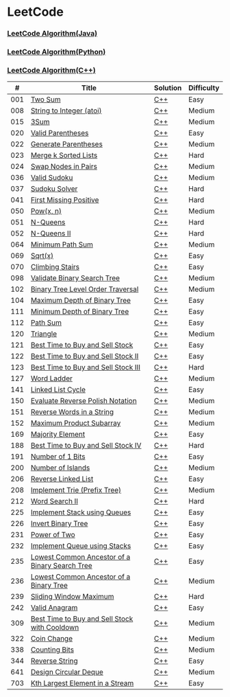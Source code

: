 LeetCode
========

### [LeetCode Algorithm(Java)](./README_JAVA.md)

### [LeetCode Algorithm(Python)](./README_PYTHON.md)

### [LeetCode Algorithm(C++)](./README.md)

| # | Title | Solution | Difficulty |
|---| ----- | -------- | ---------- |
|001|[Two Sum](https://leetcode.com/problems/two-sum/)| [C++](./cpp/001.TwoSum/TwoSum.cpp)|Easy|
|008|[String to Integer (atoi)](https://leetcode.com/problems/string-to-integer-atoi/)| [C++](./cpp/008.StringToInteger(atoi)/StringToInteger(atoi).cpp)|Medium|
|015|[3Sum](https://leetcode.com/problems/3sum/)| [C++](./cpp/015.3Sum/3Sum.cpp)|Medium|
|020|[Valid Parentheses](https://leetcode.com/problems/valid-parentheses/)| [C++](./cpp/020.ValidParentheses/ValidParentheses.cpp)|Easy|
|022|[Generate Parentheses](https://leetcode.com/problems/generate-parentheses/)| [C++](./cpp/022.GenerateParentheses/GenerateParentheses.cpp)|Medium|
|023|[Merge k Sorted Lists](https://leetcode.com/problems/merge-k-sorted-lists/)| [C++](./cpp/023.MergekSortedLists/MergekSortedLists.cpp)|Hard|
|024|[Swap Nodes in Pairs](https://leetcode.com/problems/swap-nodes-in-pairs/)| [C++](./cpp/024.SwapNodesInPairs/SwapNodesInPairs.cpp)|Medium|
|036|[Valid Sudoku](https://leetcode.com/problems/valid-sudoku/)| [C++](./cpp/036.ValidSudoku/ValidSudoku.cpp)|Medium|
|037|[Sudoku Solver](https://leetcode.com/problems/sudoku-solver/)| [C++](./cpp/037.SudokuSolver/SudokuSolver.cpp)|Hard|
|041|[First Missing Positive](https://leetcode.com/problems/first-missing-positive/)| [C++](./cpp/041.FirstMissingPositive/FirstMissingPositive.cpp)|Hard|
|050|[Pow(x, n)](https://leetcode.com/problems/powx-n/)| [C++](./cpp/050.PowXN/PowXN1.cpp)|Medium|
|051|[N-Queens](https://leetcode.com/problems/n-queens/)| [C++](./cpp/051.N-Queens/N-Queens1.cpp)|Hard|
|052|[N-Queens II](https://leetcode.com/problems/n-queens-ii/)| [C++](./cpp/052.N-QueensII/N-QueensII1.cpp)|Hard|
|064|[Minimum Path Sum](https://leetcode.com/problems/minimum-path-sum/)| [C++](./cpp/064.MinimumPathSum/MinimumPathSum.cpp)|Medium|
|069|[Sqrt(x)](https://leetcode.com/problems/sqrtx/)| [C++](./cpp/069.Sqrt(x)/Sqrt(x).cpp)|Easy|
|070|[Climbing Stairs](https://leetcode.com/problems/climbing-stairs/)| [C++](./cpp/070.ClimbingStairs/ClimbingStairs.cpp)|Easy|
|098|[Validate Binary Search Tree](https://leetcode.com/problems/validate-binary-search-tree/)| [C++](./cpp/098.ValidateBinarySearchTree/ValidateBinarySearchTree1.cpp)|Medium|
|102|[Binary Tree Level Order Traversal](https://leetcode.com/problems/binary-tree-level-order-traversal/)| [C++](./cpp/102.BinaryTreeLevelOrderTraversal/BinaryTreeLevelOrderTraversal1.cpp)|Medium|
|104|[Maximum Depth of Binary Tree](https://leetcode.com/problems/maximum-depth-of-binary-tree/)| [C++](./cpp/104.MaximumDepthOfBinaryTree/MaximumDepthOfBinaryTree1.cpp)|Easy|
|111|[Minimum Depth of Binary Tree](https://leetcode.com/problems/minimum-depth-of-binary-tree/)| [C++](./cpp/111.MinimumDepthOfBinaryTree/MinimumDepthOfBinaryTree1.cpp)|Easy|
|112|[Path Sum](https://leetcode.com/problems/path-sum/)| [C++](./cpp/112.PathSum/PathSum.cpp)|Easy|
|120|[Triangle](https://leetcode.com/problems/triangle/)| [C++](./cpp/120.Triangle/Triangle.cpp)|Medium|
|121|[Best Time to Buy and Sell Stock](https://leetcode.com/problems/best-time-to-buy-and-sell-stock/)| [C++](./cpp/121.BestTimeToBuyAndSellStock/BestTimeToBuyAndSellStock.cpp)|Easy|
|122|[Best Time to Buy and Sell Stock II](https://leetcode.com/problems/best-time-to-buy-and-sell-stock-ii/)| [C++](./cpp/122.BestTimeToBuyAndSellStockII/BestTimeToBuyAndSellStockII.cpp)|Easy|
|123|[Best Time to Buy and Sell Stock III](https://leetcode.com/problems/best-time-to-buy-and-sell-stock-iii/)| [C++](./cpp/123.BestTimeToBuyAndSellStockIII/BestTimeToBuyAndSellStockIII.cpp)|Hard|
|127|[Word Ladder](https://leetcode.com/problems/word-ladder/)| [C++](./cpp/127.WordLadder/WordLadder.cpp)|Medium|
|141|[Linked List Cycle](https://leetcode.com/problems/linked-list-cycle/)| [C++](./cpp/141.LinkedListCycle/LinkedListCycle1.cpp)|Easy|
|150|[Evaluate Reverse Polish Notation](https://leetcode.com/problems/evaluate-reverse-polish-notation/)| [C++](./cpp/150.EvaluateReversePolishNotation/EvaluateReversePolishNotation.cpp)|Medium|
|151|[Reverse Words in a String](https://leetcode.com/problems/reverse-words-in-a-string/)| [C++](./cpp/151.ReverseWordsInAString/ReverseWordsInAString.cpp)|Medium|
|152|[Maximum Product Subarray](https://leetcode.com/problems/maximum-product-subarray/)| [C++](./cpp/152.MaximumProductSubarray/MaximumProductSubarray.cpp)|Medium|
|169|[Majority Element](https://leetcode.com/problems/majority-element/)| [C++](./cpp/169.MajorityElement/MajorityElement1.cpp)|Easy|
|188|[Best Time to Buy and Sell Stock IV](https://leetcode.com/problems/best-time-to-buy-and-sell-stock-iv/)| [C++](./cpp/188.BestTimeToBuyAndSellStockIV/BestTimeToBuyAndSellStockIV.cpp)|Hard|
|191|[Number of 1 Bits](https://leetcode.com/problems/number-of-1-bits/)| [C++](./cpp/191.NumberOf1Bits/NumberOf1Bits.cpp)|Easy|
|200|[Number of Islands](https://leetcode.com/problems/number-of-islands/)| [C++](./cpp/200.NumberofIslands/NumberofIslands1.cpp)|Medium|
|206|[Reverse Linked List](https://leetcode.com/problems/reverse-linked-list/)| [C++](./cpp/206.ReverseLinkedList/ReverseLinkedList.cpp)|Easy|
|208|[Implement Trie (Prefix Tree)](https://leetcode.com/problems/implement-trie-prefix-tree/)| [C++](./cpp/208.ImplementTrie/ImplementTrie.cpp)|Medium|
|212|[Word Search II](https://leetcode.com/problems/word-search-ii/)| [C++](./cpp/212.WordSearchII/WordSearchII.cpp)|Hard|
|225|[Implement Stack using Queues](https://leetcode.com/problems/implement-stack-using-queues/)| [C++](./cpp/225.ImplementStackUsingQueues/ImplementStackUsingQueues.cpp)|Easy|
|226|[Invert Binary Tree](https://leetcode.com/problems/invert-binary-tree/)| [C++](./cpp/226.InvertBinaryTree/InvertBinaryTree.cpp)|Easy|
|231|[Power of Two](https://leetcode.com/problems/power-of-two/)| [C++](./cpp/231.PowerOfTwo/PowerOfTwo.cpp)|Easy|
|232|[Implement Queue using Stacks](https://leetcode.com/problems/implement-queue-using-stacks/)| [C++](./cpp/232.ImplementQueueUsingStacks/ImplementQueueUsingStacks.cpp)|Easy|
|235|[Lowest Common Ancestor of a Binary Search Tree](https://leetcode.com/problems/lowest-common-ancestor-of-a-binary-search-tree/)| [C++](./cpp/235.LowestCommonAncestorOfABinarySearchTree/LowestCommonAncestorOfABinarySearchTree.cpp)|Easy|
|236|[Lowest Common Ancestor of a Binary Tree](https://leetcode.com/problems/lowest-common-ancestor-of-a-binary-tree/)| [C++](./cpp/236.LowestCommonAncestorOfABinaryTree/LowestCommonAncestorOfABinaryTree.cpp)|Medium|
|239|[Sliding Window Maximum](https://leetcode.com/problems/sliding-window-maximum/)| [C++](./cpp/239.SlidingWindowMaximum/SlidingWindowMaximum.cpp)|Hard|
|242|[Valid Anagram](https://leetcode.com/problems/valid-anagram/)| [C++](./cpp/242.ValidAnagram/ValidAnagram1.cpp)|Easy|
|309|[Best Time to Buy and Sell Stock with Cooldown](https://leetcode.com/problems/best-time-to-buy-and-sell-stock-with-cooldown/)| [C++](./cpp/309.BestTimeToBuyAndSellStockWithCooldown/BestTimeToBuyAndSellStockWithCooldown.cpp)|Medium|
|322|[Coin Change](https://leetcode.com/problems/coin-change/)| [C++](./cpp/322.CoinChange/CoinChange.cpp)|Medium|
|338|[Counting Bits](https://leetcode.com/problems/counting-bits/)| [C++](./cpp/338.CountingBits/CountingBits1.cpp)|Medium|
|344|[Reverse String](https://leetcode.com/problems/reverse-string/)| [C++](./cpp/344.ReverseString/ReverseString.cpp)|Easy|
|641|[Design Circular Deque](https://leetcode.com/problems/design-circular-deque/)| [C++](./cpp/641.DesignCircularDeque/DesignCircularDeque.cpp)|Medium|
|703|[Kth Largest Element in a Stream](https://leetcode.com/problems/kth-largest-element-in-a-stream/)| [C++](./cpp/703.KthLargestElementInAStream/KthLargestElementInAStream.cpp)|Easy|